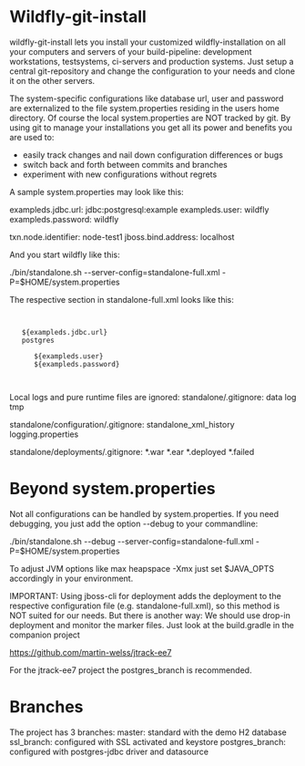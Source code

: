Wildfly-git-install
===================

wildfly-git-install lets you install your customized wildfly-installation on all your computers and servers of your build-pipeline: development workstations, testsystems, ci-servers and production systems. Just setup a central git-repository and change the configuration to your needs and clone it on the other servers.

The system-specific configurations like database url, user and password are externalized to the file system.properties residing in the users home directory. Of course the local system.properties are NOT tracked by git. By using git to manage your installations you get all its  power and benefits you are used to:
- easily track changes and nail down configuration differences or bugs
- switch back and forth between commits and branches
- experiment with new configurations without regrets

A sample system.properties may look like this:

exampleds.jdbc.url: jdbc:postgresql:example
exampleds.user: wildfly
exampleds.password: wildfly

txn.node.identifier: node-test1
jboss.bind.address: localhost

And you start wildfly like this:

./bin/standalone.sh --server-config=standalone-full.xml -P=$HOME/system.properties

The respective section in standalone-full.xml looks like this:

<code>
<datasource jndi-name="java:jboss/datasources/ExampleDS" pool-name="ExampleDS" enabled="true" use-java-context="true">
   <connection-url>${exampleds.jdbc.url}</connection-url>
   <driver>postgres</driver>
   <security>
      <user-name>${exampleds.user}</user-name>
      <password>${exampleds.password}</password>
   </security>
   
</code>
   
Local logs and pure runtime files are ignored:
standalone/.gitignore:
data
log
tmp

standalone/configuration/.gitignore:
standalone_xml_history
logging.properties


standalone/deployments/.gitignore:
*.war
*.ear
*.deployed
*.failed

Beyond system.properties
========================

Not all configurations can be handled by system.properties. If you need debugging, you just add the option --debug to your
commandline:

./bin/standalone.sh --debug --server-config=standalone-full.xml -P=$HOME/system.properties

To adjust JVM options like max heapspace -Xmx just set $JAVA_OPTS accordingly in your environment.

IMPORTANT: 
Using jboss-cli for deployment adds the deployment to the respective configuration file (e.g. standalone-full.xml), so
this method is NOT suited for our needs. But there is another way: We should use drop-in deployment and monitor the marker files.
Just look at the build.gradle in the companion project 

https://github.com/martin-welss/jtrack-ee7

For the jtrack-ee7 project the postgres_branch is recommended.

Branches
========

The project has 3 branches:
master: standard with the demo H2 database
ssl_branch: configured with SSL activated and keystore
postgres_branch: configured with postgres-jdbc driver and datasource



